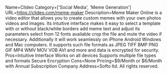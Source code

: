 Name=Clideo
Category=['Social Media', 'Meme Generation']
URL=https://clideo.com/meme-maker
Description=Meme Maker Online is a video editor that allows you to create custom memes with your own photos videos and images. Its intuitive interface makes it easy to select a template with or without black/white borders add meme text and adjust its parameters select from 12 fonts available crop the file and mute the video if necessary. Additionally it will work seamlessly on iPhone Android Windows and Mac computers. It supports such file formats as JPEG TIFF BMP PNG GIF MP4 WMV MOV VOB AVI and more and data is encrypted for security.
Pros=Intuitive Interface Works on all devices Supports multiple file types and formats Secure Encryption
Cons=None
Pricing=$9/Month or $6/Month with Annual Subscription
Company Address=Softo ltd. All rights reserved.
